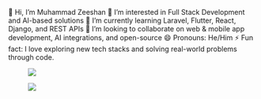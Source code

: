 👋 Hi, I’m Muhammad Zeeshan
👀 I’m interested in Full Stack Development and AI-based solutions
🌱 I’m currently learning Laravel, Flutter, React, Django, and REST APIs
💞️ I’m looking to collaborate on web & mobile app development, AI integrations, and open-source
😄 Pronouns: He/Him
⚡ Fun fact: I love exploring new tech stacks and solving real-world problems through code.

<figure><img src="https://wakatime.com/share/@018eac9b-b8f3-4b03-abd4-86ba16b14e13/9209391d-8b7a-487d-9ba3-f666b47cc68c.svg"></img></figure>
<figure><img src="https://wakatime.com/share/@018eac9b-b8f3-4b03-abd4-86ba16b14e13/45df79de-3de9-479d-bac3-a347e386b1d1.svg"></img></figure>


<!---
MuhammadZeeshanmz/MuhammadZeeshanmz is a ✨ special ✨ repository because its `README.md` (this file) appears on your GitHub profile.
You can click the Preview link to take a look at your changes.
--->

